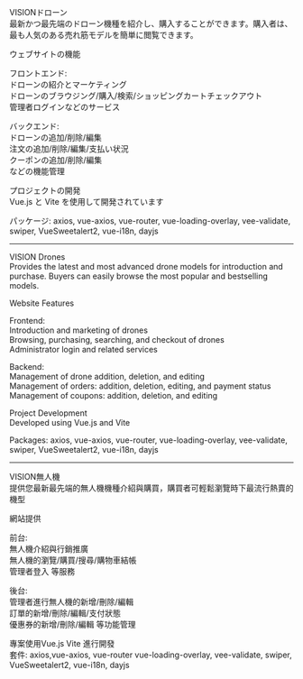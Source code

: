 VISIONドローン<br>
最新かつ最先端のドローン機種を紹介し、購入することができます。購入者は、最も人気のある売れ筋モデルを簡単に閲覧できます。

ウェブサイトの機能

フロントエンド:<br>
ドローンの紹介とマーケティング<br>
ドローンのブラウジング/購入/検索/ショッピングカートチェックアウト<br>
管理者ログインなどのサービス<br>

バックエンド:<br>
ドローンの追加/削除/編集<br>
注文の追加/削除/編集/支払い状況<br>
クーポンの追加/削除/編集<br>
などの機能管理<br>

プロジェクトの開発<br>
Vue.js と Vite を使用して開発されています

パッケージ:
axios, vue-axios, vue-router, vue-loading-overlay, vee-validate, swiper, VueSweetalert2, vue-i18n, dayjs

------------
VISION Drones<br>
Provides the latest and most advanced drone models for introduction and purchase. Buyers can easily browse the most popular and bestselling models.

Website Features

Frontend:<br>
Introduction and marketing of drones<br>
Browsing, purchasing, searching, and checkout of drones<br>
Administrator login and related services<br>

Backend:<br>
Management of drone addition, deletion, and editing<br>
Management of orders: addition, deletion, editing, and payment status<br>
Management of coupons: addition, deletion, and editing<br>

Project Development<br>
Developed using Vue.js and Vite

Packages:
axios, vue-axios, vue-router, vue-loading-overlay, vee-validate, swiper, VueSweetalert2, vue-i18n, dayjs

--------------
VISION無人機<br>
提供您最新最先端的無人機機種介紹與購買，購買者可輕鬆瀏覽時下最流行熱賣的機型

網站提供

前台:<br>
無人機介紹與行銷推廣<br>
無人機的瀏覽/購買/搜尋/購物車結帳<br>
管理者登入 等服務

後台:<br>
管理者進行無人機的新增/刪除/編輯<br>
訂單的新增/刪除/編輯/支付狀態<br>
優惠券的新增/刪除/編輯
等功能管理

專案使用Vue.js Vite 進行開發<br>
套件:
axios,vue-axios,
vue-router
vue-loading-overlay,
vee-validate,
swiper,
VueSweetalert2,
vue-i18n,
dayjs
